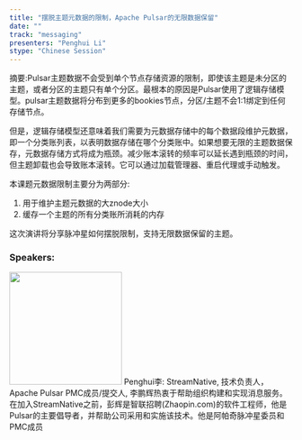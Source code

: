 ```yaml
---
title: "摆脱主题元数据的限制，Apache Pulsar的无限数据保留"
date: "" 
track: "messaging"
presenters: "Penghui Li"
stype: "Chinese Session"
---
```

摘要:Pulsar主题数据不会受到单个节点存储资源的限制，即使该主题是未分区的主题，或者分区的主题只有单个分区。最根本的原因是Pulsar使用了逻辑存储模型。pulsar主题数据将分布到更多的bookies节点，分区/主题不会1:1绑定到任何存储节点。

但是，逻辑存储模型还意味着我们需要为元数据存储中的每个数据段维护元数据，即一个分类账列表，以表明数据存储在哪个分类账中。如果想要无限的主题数据保存，元数据存储方式将成为瓶颈。减少账本滚转的频率可以延长遇到瓶颈的时间，但主题卸载也会导致账本滚转。它可以通过加载管理器、重启代理或手动触发。

本课题元数据限制主要分为两部分:

1. 用于维护主题元数据的大znode大小
2. 缓存一个主题的所有分类账所消耗的内存

这次演讲将分享脉冲星如何摆脱限制，支持无限数据保留的主题。
 ### Speakers: 
 <img src="images/speaker/1185.png" width="200" />
 Penghui李: StreamNative, 技术负责人，Apache Pulsar PMC成员/提交人, 李鹏辉热衷于帮助组织构建和实现消息服务。在加入StreamNative之前，彭辉是智联招聘(Zhaopin.com)的软件工程师，他是Pulsar的主要倡导者，并帮助公司采用和实施该技术。他是阿帕奇脉冲星委员和PMC成员
 